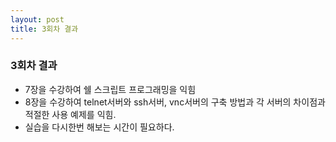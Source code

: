 ```yaml
---
layout: post
title: 3회차 결과
---
```


### 3회차 결과

  * 7장을 수강하여 쉘 스크립트 프로그래밍을 익힘
  * 8장을 수강하여 telnet서버와 ssh서버, vnc서버의 구축 방법과 각 서버의 차이점과 적절한 사용 예제를 익힘.
  * 실습을 다시한번 해보는 시간이 필요하다.
